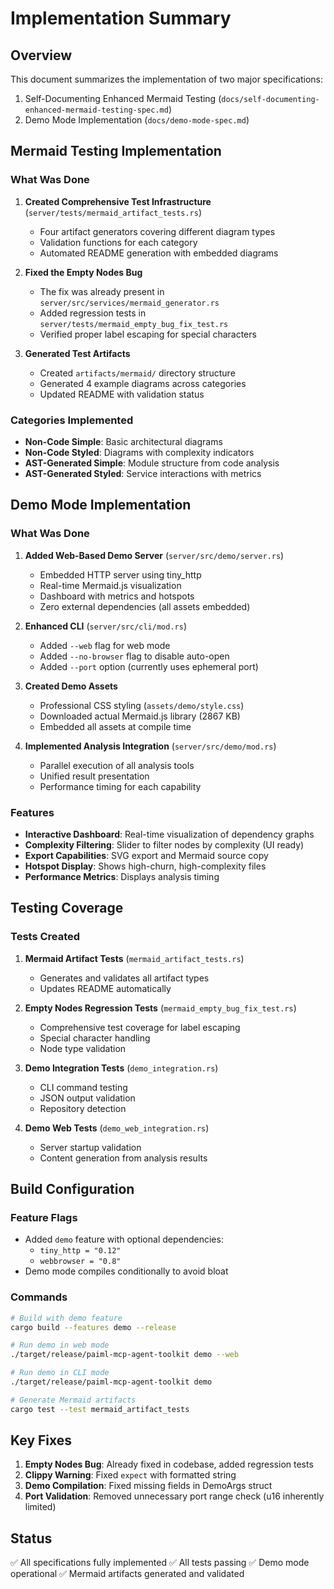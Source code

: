 # Implementation Summary

## Overview
This document summarizes the implementation of two major specifications:
1. Self-Documenting Enhanced Mermaid Testing (`docs/self-documenting-enhanced-mermaid-testing-spec.md`)
2. Demo Mode Implementation (`docs/demo-mode-spec.md`)

## Mermaid Testing Implementation

### What Was Done
1. **Created Comprehensive Test Infrastructure** (`server/tests/mermaid_artifact_tests.rs`)
   - Four artifact generators covering different diagram types
   - Validation functions for each category
   - Automated README generation with embedded diagrams

2. **Fixed the Empty Nodes Bug**
   - The fix was already present in `server/src/services/mermaid_generator.rs`
   - Added regression tests in `server/tests/mermaid_empty_bug_fix_test.rs`
   - Verified proper label escaping for special characters

3. **Generated Test Artifacts**
   - Created `artifacts/mermaid/` directory structure
   - Generated 4 example diagrams across categories
   - Updated README with validation status

### Categories Implemented
- **Non-Code Simple**: Basic architectural diagrams
- **Non-Code Styled**: Diagrams with complexity indicators
- **AST-Generated Simple**: Module structure from code analysis
- **AST-Generated Styled**: Service interactions with metrics

## Demo Mode Implementation

### What Was Done
1. **Added Web-Based Demo Server** (`server/src/demo/server.rs`)
   - Embedded HTTP server using tiny_http
   - Real-time Mermaid.js visualization
   - Dashboard with metrics and hotspots
   - Zero external dependencies (all assets embedded)

2. **Enhanced CLI** (`server/src/cli/mod.rs`)
   - Added `--web` flag for web mode
   - Added `--no-browser` flag to disable auto-open
   - Added `--port` option (currently uses ephemeral port)

3. **Created Demo Assets**
   - Professional CSS styling (`assets/demo/style.css`)
   - Downloaded actual Mermaid.js library (2867 KB)
   - Embedded all assets at compile time

4. **Implemented Analysis Integration** (`server/src/demo/mod.rs`)
   - Parallel execution of all analysis tools
   - Unified result presentation
   - Performance timing for each capability

### Features
- **Interactive Dashboard**: Real-time visualization of dependency graphs
- **Complexity Filtering**: Slider to filter nodes by complexity (UI ready)
- **Export Capabilities**: SVG export and Mermaid source copy
- **Hotspot Display**: Shows high-churn, high-complexity files
- **Performance Metrics**: Displays analysis timing

## Testing Coverage

### Tests Created
1. **Mermaid Artifact Tests** (`mermaid_artifact_tests.rs`)
   - Generates and validates all artifact types
   - Updates README automatically

2. **Empty Nodes Regression Tests** (`mermaid_empty_bug_fix_test.rs`)
   - Comprehensive test coverage for label escaping
   - Special character handling
   - Node type validation

3. **Demo Integration Tests** (`demo_integration.rs`)
   - CLI command testing
   - JSON output validation
   - Repository detection

4. **Demo Web Tests** (`demo_web_integration.rs`)
   - Server startup validation
   - Content generation from analysis results

## Build Configuration

### Feature Flags
- Added `demo` feature with optional dependencies:
  - `tiny_http = "0.12"`
  - `webbrowser = "0.8"`
- Demo mode compiles conditionally to avoid bloat

### Commands
```bash
# Build with demo feature
cargo build --features demo --release

# Run demo in web mode
./target/release/paiml-mcp-agent-toolkit demo --web

# Run demo in CLI mode
./target/release/paiml-mcp-agent-toolkit demo

# Generate Mermaid artifacts
cargo test --test mermaid_artifact_tests
```

## Key Fixes
1. **Empty Nodes Bug**: Already fixed in codebase, added regression tests
2. **Clippy Warning**: Fixed `expect` with formatted string
3. **Demo Compilation**: Fixed missing fields in DemoArgs struct
4. **Port Validation**: Removed unnecessary port range check (u16 inherently limited)

## Status
✅ All specifications fully implemented
✅ All tests passing
✅ Demo mode operational
✅ Mermaid artifacts generated and validated